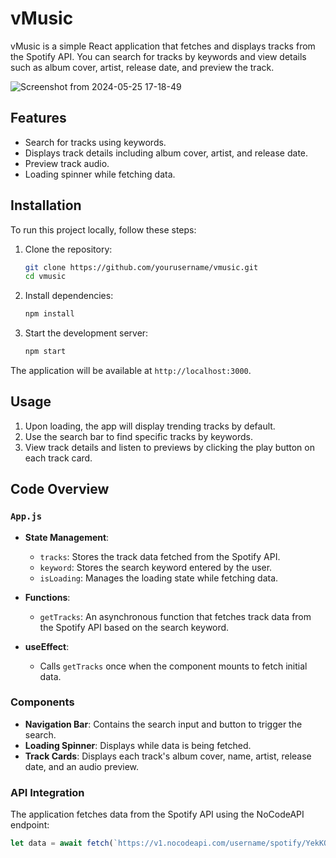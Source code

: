 # vMusic

vMusic is a simple React application that fetches and displays tracks from the Spotify API. You can search for tracks by keywords and view details such as album cover, artist, release date, and preview the track.

![Screenshot from 2024-05-25 17-18-49](https://github.com/haseeb-ahsan/reactjs-nodejs-v-music/assets/84566594/95701742-154c-46fd-a74d-0773c37588ff)


## Features

- Search for tracks using keywords.
- Displays track details including album cover, artist, and release date.
- Preview track audio.
- Loading spinner while fetching data.

## Installation

To run this project locally, follow these steps:

1. Clone the repository:
    ```bash
    git clone https://github.com/yourusername/vmusic.git
    cd vmusic
    ```

2. Install dependencies:
    ```bash
    npm install
    ```

3. Start the development server:
    ```bash
    npm start
    ```

The application will be available at `http://localhost:3000`.

## Usage

1. Upon loading, the app will display trending tracks by default.
2. Use the search bar to find specific tracks by keywords.
3. View track details and listen to previews by clicking the play button on each track card.

## Code Overview

### `App.js`

- **State Management**:
  - `tracks`: Stores the track data fetched from the Spotify API.
  - `keyword`: Stores the search keyword entered by the user.
  - `isLoading`: Manages the loading state while fetching data.

- **Functions**:
  - `getTracks`: An asynchronous function that fetches track data from the Spotify API based on the search keyword.

- **useEffect**:
  - Calls `getTracks` once when the component mounts to fetch initial data.

### Components

- **Navigation Bar**: Contains the search input and button to trigger the search.
- **Loading Spinner**: Displays while data is being fetched.
- **Track Cards**: Displays each track's album cover, name, artist, release date, and an audio preview.

### API Integration

The application fetches data from the Spotify API using the NoCodeAPI endpoint:

```javascript
let data = await fetch(`https://v1.nocodeapi.com/username/spotify/YekKOsSTueaNLEcw/search?q=${keyword === "" ? "trending" : keyword}&type=track`);

 
